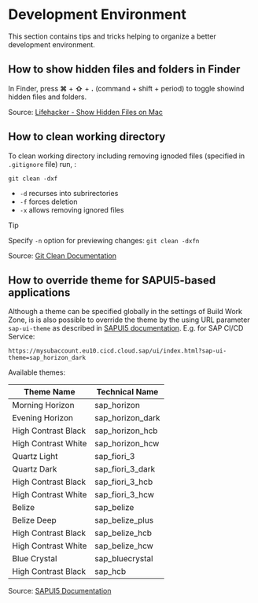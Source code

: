 # Development Environment

This section contains tips and tricks helping to organize a better development environment.

## How to show hidden files and folders in Finder

In Finder, press **⌘** + **⇧** + **.** (command + shift + period) to toggle showind hidden files and folders.

Source: [Lifehacker - Show Hidden Files on Mac](https://lifehacker.com/tech/show-hidden-files-on-mac)

## How to clean working directory

To clean working directory including removing ignoded files (specified in `.gitignore` file) run, :

```Shell
git clean -dxf
```

- `-d` recurses into subrirectories
- `-f` forces deletion
- `-x` allows removing ignored files

> [!TIP]
> Specify `-n` option for previewing changes: `git clean -dxfn`

Source: [Git Clean Documentation](https://git-scm.com/docs/git-clean)

## How to override theme for SAPUI5-based applications

Although a theme can be specified globally in the settings of Build Work Zone, is is also possible to override the theme by the using URL parameter `sap-ui-theme` as described in [SAPUI5 documentation](https://sapui5.hana.ondemand.com/#/topic/91f2d03b6f4d1014b6dd926db0e91070). E.g. for SAP CI/CD Service:

```Text
https://mysubaccount.eu10.cicd.cloud.sap/ui/index.html?sap-ui-theme=sap_horizon_dark
```

Available themes:

| Theme Name          | Technical Name   |
| ------------------- | ---------------- |
| Morning Horizon     | sap_horizon      |
| Evening Horizon     | sap_horizon_dark |
| High Contrast Black | sap_horizon_hcb  |
| High Contrast White | sap_horizon_hcw  |
| Quartz Light        | sap_fiori_3      |
| Quartz Dark         | sap_fiori_3_dark |
| High Contrast Black | sap_fiori_3_hcb  |
| High Contrast White | sap_fiori_3_hcw  |
| Belize              | sap_belize       |
| Belize Deep         | sap_belize_plus  |
| High Contrast Black | sap_belize_hcb   |
| High Contrast White | sap_belize_hcw   |
| Blue Crystal        | sap_bluecrystal  |
| High Contrast Black | sap_hcb          |

Source: [SAPUI5 Documentation](https://sapui5.hana.ondemand.com/#/topic/da0d2e78e5414e199507cd6365d3add2)
